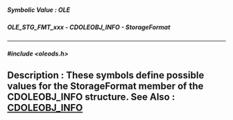 ##### Symbolic Value : OLE
##### OLE_STG_FMT_xxx - CDOLEOBJ_INFO - StorageFormat
---
##### #include <oleods.h>
**Description :**
These symbols define possible values for the StorageFormat member of the 
CDOLEOBJ_INFO structure.
**See Also :**
[CDOLEOBJ_INFO](D:/md_files/CDOLEOBJ_INFO.md)
---

